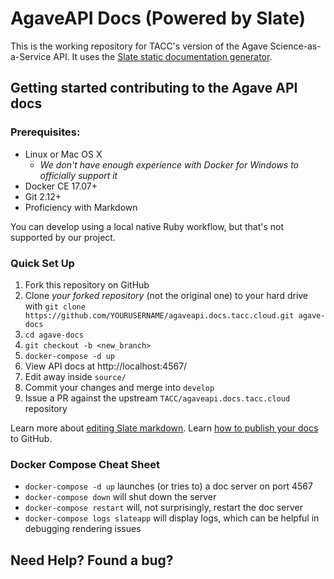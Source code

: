 # AgaveAPI Docs (Powered by Slate)

This is the working repository for TACC's version of the Agave Science-as-a-Service API.  It uses the [Slate static documentation generator](http://lord.github.io/slate/). 

## Getting started contributing to the Agave API docs

### Prerequisites:

 - Linux or Mac OS X
    - _We don't have enough experience with Docker for Windows to officially support it_
 - Docker CE 17.07+
 - Git 2.12+
 - Proficiency with Markdown

You can develop using a local native Ruby workflow, but that's not supported by our project.

### Quick Set Up

 1. Fork this repository on GitHub
 2. Clone *your forked repository* (not the original one) to your hard drive with `git clone https://github.com/YOURUSERNAME/agaveapi.docs.tacc.cloud.git agave-docs`
 3. `cd agave-docs`
 4. `git checkout -b <new_branch>`
 4. `docker-compose -d up`
 5. View API docs at http://localhost:4567/
 6. Edit away inside `source/`
 7. Commit your changes and merge into `develop`
 8. Issue a PR against the upstream `TACC/agaveapi.docs.tacc.cloud` repository

Learn more about [editing Slate markdown](https://github.com/lord/slate/wiki/Markdown-Syntax).
Learn [how to publish your docs](https://github.com/lord/slate/wiki/Deploying-Slate) to GitHub.

### Docker Compose Cheat Sheet

* `docker-compose -d up` launches (or tries to) a doc server on port 4567
* `docker-compose down` will shut down the server
* `docker-compose restart` will, not surprisingly, restart the doc server
* `docker-compose logs slateapp` will display logs, which can be helpful in debugging rendering issues

Need Help? Found a bug?
--------------------

